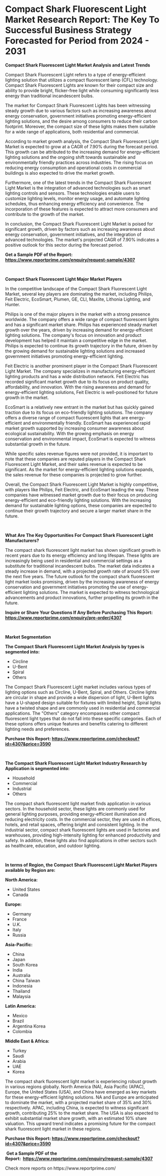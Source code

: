 <p><h1>Compact Shark Fluorescent Light Market Research Report: The Key To Successful Business Strategy Forecasted for Period from 2024 - 2031</h1></p><p><strong>Compact Shark Fluorescent Light Market Analysis and Latest Trends</strong></p>
<p><p>Compact Shark Fluorescent Light refers to a type of energy-efficient lighting solution that utilizes a compact fluorescent lamp (CFL) technology. Compact Shark Fluorescent Lights are known for their compact size and ability to provide bright, flicker-free light while consuming significantly less energy than traditional incandescent bulbs.</p><p>The market for Compact Shark Fluorescent Lights has been witnessing steady growth due to various factors such as increasing awareness about energy conservation, government initiatives promoting energy-efficient lighting solutions, and the desire among consumers to reduce their carbon footprint. Moreover, the compact size of these lights makes them suitable for a wide range of applications, both residential and commercial.</p><p>According to market growth analysis, the Compact Shark Fluorescent Light Market is expected to grow at a CAGR of 7.90% during the forecast period. This growth can be attributed to the increasing demand for energy-efficient lighting solutions and the ongoing shift towards sustainable and environmentally friendly practices across industries. The rising focus on reducing energy consumption and operational costs in commercial buildings is also expected to drive the market growth.</p><p>Furthermore, one of the latest trends in the Compact Shark Fluorescent Light Market is the integration of advanced technologies such as smart lighting controls and sensors. These technologies enable users to customize lighting levels, monitor energy usage, and automate lighting schedules, thus enhancing energy efficiency and convenience. The incorporation of these features is expected to attract more consumers and contribute to the growth of the market.</p><p>In conclusion, the Compact Shark Fluorescent Light Market is poised for significant growth, driven by factors such as increasing awareness about energy conservation, government initiatives, and the integration of advanced technologies. The market's projected CAGR of 7.90% indicates a positive outlook for this sector during the forecast period.</p></p>
<p><strong>Get a Sample PDF of the Report:&nbsp; <a href="https://www.reportprime.com/enquiry/request-sample/4307">https://www.reportprime.com/enquiry/request-sample/4307</a></strong></p>
<p>&nbsp;</p>
<p><strong>Compact Shark Fluorescent Light Major Market Players</strong></p>
<p><p>In the competitive landscape of the Compact Shark Fluorescent Light Market, several key players are dominating the market, including Philips, Feit Electric, EcoSmart, Plumen, GE, CLI, Maxlite, Lithonia Lighting, and Hunter.</p><p>Philips is one of the major players in the market with a strong presence worldwide. The company offers a wide range of compact fluorescent lights and has a significant market share. Philips has experienced steady market growth over the years, driven by increasing demand for energy-efficient lighting solutions. The company's focus on innovation and product development has helped it maintain a competitive edge in the market. Philips is expected to continue its growth trajectory in the future, driven by the growing demand for sustainable lighting solutions and increased government initiatives promoting energy-efficient lighting.</p><p>Feit Electric is another prominent player in the Compact Shark Fluorescent Light Market. The company specializes in manufacturing energy-efficient lighting products and has a wide distribution network. Feit Electric has recorded significant market growth due to its focus on product quality, affordability, and innovation. With the rising awareness and demand for energy-efficient lighting solutions, Feit Electric is well-positioned for future growth in the market.</p><p>EcoSmart is a relatively new entrant in the market but has quickly gained traction due to its focus on eco-friendly lighting solutions. The company offers a diverse range of compact fluorescent lights that are energy-efficient and environmentally friendly. EcoSmart has experienced rapid market growth supported by increasing consumer awareness about ecological sustainability. With the growing emphasis on energy conservation and environmental impact, EcoSmart is expected to witness substantial growth in the future.</p><p>While specific sales revenue figures were not provided, it is important to note that these companies are reputed players in the Compact Shark Fluorescent Light Market, and their sales revenue is expected to be significant. As the market for energy-efficient lighting solutions expands, the sales revenue for these companies is projected to grow further.</p><p>Overall, the Compact Shark Fluorescent Light Market is highly competitive, with players like Philips, Feit Electric, and EcoSmart leading the way. These companies have witnessed market growth due to their focus on producing energy-efficient and eco-friendly lighting solutions. With the increasing demand for sustainable lighting options, these companies are expected to continue their growth trajectory and secure a larger market share in the future.</p></p>
<p>&nbsp;</p>
<p><strong>What Are The Key Opportunities For Compact Shark Fluorescent Light Manufacturers?</strong></p>
<p><p>The compact shark fluorescent light market has shown significant growth in recent years due to its energy efficiency and long lifespan. These lights are increasingly being used in residential and commercial settings as a substitute for traditional incandescent bulbs. The market data indicates a steady increase in demand, with a projected growth rate of around 5% over the next five years. The future outlook for the compact shark fluorescent light market looks promising, driven by the increasing awareness of energy conservation and government initiatives promoting the use of energy-efficient lighting solutions. The market is expected to witness technological advancements and product innovations, further propelling its growth in the future.</p></p>
<p><strong>Inquire or Share Your Questions If Any Before Purchasing This Report: <a href="https://www.reportprime.com/enquiry/pre-order/4307">https://www.reportprime.com/enquiry/pre-order/4307</a></strong></p>
<p>&nbsp;</p>
<p><strong>Market Segmentation</strong></p>
<p><strong>The Compact Shark Fluorescent Light Market Analysis by types is segmented into:</strong></p>
<p><ul><li>Circline</li><li>U-Bent</li><li>Spiral</li><li>Others</li></ul></p>
<p><p>The Compact Shark Fluorescent Light market includes various types of lighting options such as Circline, U-Bent, Spiral, and Others. Circline lights are circular in shape and provide a wide dispersion of light, U-Bent lights have a U-shaped design suitable for fixtures with limited height, Spiral lights have a twisted shape and are commonly used in residential and commercial applications. The "Others" category encompasses other compact fluorescent light types that do not fall into these specific categories. Each of these options offers unique features and benefits catering to different lighting needs and preferences.</p></p>
<p><strong>Purchase this Report:&nbsp;<a href="https://www.reportprime.com/checkout?id=4307&price=3590">https://www.reportprime.com/checkout?id=4307&price=3590</a></strong></p>
<p>&nbsp;</p>
<p><strong>The Compact Shark Fluorescent Light Market Industry Research by Application is segmented into:</strong></p>
<p><ul><li>Household</li><li>Commercial</li><li>Industrial</li><li>Others</li></ul></p>
<p><p>The compact shark fluorescent light market finds application in various sectors. In the household sector, these lights are commonly used for general lighting purposes, providing energy-efficient illumination and reducing electricity costs. In the commercial sector, they are used in offices, hotels, and retail spaces, offering bright and consistent lighting. In the industrial sector, compact shark fluorescent lights are used in factories and warehouses, providing high-intensity lighting for enhanced productivity and safety. In addition, these lights also find applications in other sectors such as healthcare, education, and outdoor lighting.</p></p>
<p>&nbsp;</p>
<p><strong>In terms of Region, the Compact Shark Fluorescent Light Market Players available by Region are:</strong></p>
<p>
    <p> <strong> North America: </strong>
        <ul>
            <li>United States</li>
            <li>Canada</li>
        </ul>
        </p> 
    <p> <strong> Europe: </strong>
        <ul>
            <li>Germany</li>
            <li>France</li>
            <li>U.K.</li>
            <li>Italy</li>
            <li>Russia</li>
        </ul>
        </p> 
    <p> <strong> Asia-Pacific: </strong>
        <ul>
            <li>China</li>
            <li>Japan</li>
            <li>South Korea</li>
            <li>India</li>
            <li>Australia</li>
            <li>China Taiwan</li>
            <li>Indonesia</li>
            <li>Thailand</li>
            <li>Malaysia</li>
        </ul>
        </p> 
    <p> <strong> Latin America: </strong>
        <ul>
            <li>Mexico</li>
            <li>Brazil</li>
            <li>Argentina Korea</li>
            <li>Colombia</li>
        </ul>
        </p> 
    <p> <strong> Middle East & Africa: </strong>
        <ul>
            <li>Turkey</li>
            <li>Saudi</li>
            <li>Arabia</li>
            <li>UAE</li>
            <li>Korea</li>
        </ul>
    </p>
    </p>
<p><p>The compact shark fluorescent light market is experiencing robust growth in various regions globally. North America (NA), Asia Pacific (APAC), Europe, the United States (USA), and China have emerged as key markets for these energy-efficient lighting solutions. NA and Europe are anticipated to dominate the market, with a projected market share of 35% and 30% respectively. APAC, including China, is expected to witness significant growth, contributing 25% to the market share. The USA is also expected to exhibit substantial market share growth, with an estimated 10% share valuation. This upward trend indicates a promising future for the compact shark fluorescent light market in these regions.</p></p>
<p><strong>Purchase this Report: <a href="https://www.reportprime.com/checkout?id=4307&price=3590">https://www.reportprime.com/checkout?id=4307&price=3590</a></strong></p>
<p>&nbsp;<strong>Get a Sample PDF of the Report:&nbsp;&nbsp;<a href="https://www.reportprime.com/enquiry/request-sample/4307">https://www.reportprime.com/enquiry/request-sample/4307</a></strong></p>
<p><strong></strong></p>
<p>Check more reports on https://www.reportprime.com/</p>
